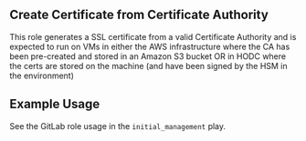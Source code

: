 ## Create Certificate from Certificate Authority
This role generates a SSL certificate from a valid Certificate Authority and is expected to run on VMs in either the AWS
infrastructure where the CA has been pre-created and stored in an Amazon S3 bucket OR in HODC where the certs are stored
on the machine (and have been signed by the HSM in the environment)

## Example Usage
See the GitLab role usage in the `initial_management` play.
